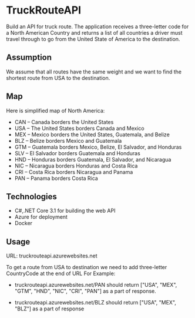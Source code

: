 # TruckRouteAPI

Build an API for truck route. The application receives a three-letter code for a North American Country and returns a list of 
all countries a driver must travel through to go from the United State of America to the destination.

## Assumption
We assume that all routes have the same weight and we want to find the shortest route from USA to the destination.

## Map
Here is simplified map of North America: 

- CAN – Canada borders the United States
- USA – The United States borders Canada and Mexico
- MEX – Mexico borders the United States, Guatemala, and Belize
- BLZ – Belize borders Mexico and Guatemala
- GTM – Guatemala borders Mexico, Belize, El Salvador, and Honduras
- SLV – El Salvador borders Guatemala and Honduras
- HND – Honduras borders Guatemala, El Salvador, and Nicaragua
- NIC – Nicaragua borders Honduras and Costa Rica
- CRI – Costa Rica borders Nicaragua and Panama
- PAN – Panama borders Costa Rica

## Technologies
- C#,.NET Core 3.1 for building the web API
- Azure for deployment
- Docker

## Usage
URL: truckrouteapi.azurewebsites.net

To get a route from USA to destination we need to add three-letter CountryCode at the end of URL
For Example:
- truckrouteapi.azurewebsites.net/PAN
should return ["USA", "MEX", "GTM", "HND", "NIC", "CRI", "PAN"] as a part of response.

- truckrouteapi.azurewebsites.net/BLZ
should return ["USA", "MEX", "BLZ"] as a part of response
